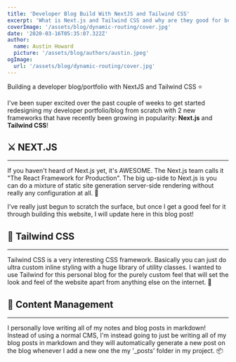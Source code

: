 ```yaml
---
title: 'Developer Blog Build With NextJS and Tailwind CSS'
excerpt: 'What is Next.js and Tailwind CSS and why are they good for building a blog?'
coverImage: '/assets/blog/dynamic-routing/cover.jpg'
date: '2020-03-16T05:35:07.322Z'
author:
  name: Austin Howard
  picture: '/assets/blog/authors/austin.jpeg'
ogImage:
  url: '/assets/blog/dynamic-routing/cover.jpg'
---
```


Building a developer blog/portfolio with NextJS and Tailwind CSS ⭐️

I've been super excited over the past couple of weeks to get started redesigning my developer portfolio/blog
from scratch with 2 new frameworks that have recently been growing in popularity: **Next.js** and **Tailwind CSS**!

## ⚔️ NEXT.JS
---

If you haven't heard of Next.js yet, it's AWESOME. The Next.js team calls it "The React Framework for Production". The big up-side to Next.js is you can do a mixture of static site generation server-side rendering without really any configuration at all. 🤯

I've really just begun to scratch the surface, but once I get a good feel for it through building this website, I will update here in this blog post!

## 💨 Tailwind CSS
---

Tailwind CSS is a very interesting CSS framework. Basically you can just do ultra custom inline styling with a huge library of utility classes. I wanted to use Tailwind for this personal blog for the purely custom feel that will set the look and feel of the website apart from anything else on the internet. 💎

## 📸 Content Management
---

I personally love writing all of my notes and blog posts in markdown! Instead of using a normal CMS, I'm instead going to just be writing all of my blog posts in markdown and they will automatically generate a new post on the blog whenever I add a new one the my '_posts' folder in my project. 📦
